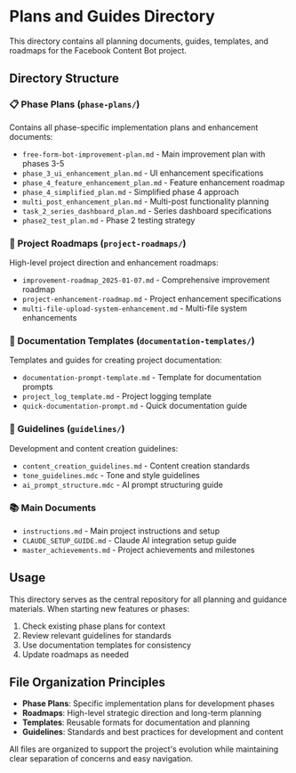 # Plans and Guides Directory

This directory contains all planning documents, guides, templates, and roadmaps for the Facebook Content Bot project.

## Directory Structure

### 📋 Phase Plans (`phase-plans/`)
Contains all phase-specific implementation plans and enhancement documents:
- `free-form-bot-improvement-plan.md` - Main improvement plan with phases 3-5
- `phase_3_ui_enhancement_plan.md` - UI enhancement specifications
- `phase_4_feature_enhancement_plan.md` - Feature enhancement roadmap
- `phase_4_simplified_plan.md` - Simplified phase 4 approach
- `multi_post_enhancement_plan.md` - Multi-post functionality planning
- `task_2_series_dashboard_plan.md` - Series dashboard specifications
- `phase2_test_plan.md` - Phase 2 testing strategy

### 🎯 Project Roadmaps (`project-roadmaps/`)
High-level project direction and enhancement roadmaps:
- `improvement-roadmap_2025-01-07.md` - Comprehensive improvement roadmap
- `project-enhancement-roadmap.md` - Project enhancement specifications
- `multi-file-upload-system-enhancement.md` - Multi-file system enhancements

### 📝 Documentation Templates (`documentation-templates/`)
Templates and guides for creating project documentation:
- `documentation-prompt-template.md` - Template for documentation prompts
- `project_log_template.md` - Project logging template
- `quick-documentation-prompt.md` - Quick documentation guide

### 📖 Guidelines (`guidelines/`)
Development and content creation guidelines:
- `content_creation_guidelines.md` - Content creation standards
- `tone_guidelines.mdc` - Tone and style guidelines
- `ai_prompt_structure.mdc` - AI prompt structuring guide

### 📚 Main Documents
- `instructions.md` - Main project instructions and setup
- `CLAUDE_SETUP_GUIDE.md` - Claude AI integration setup guide
- `master_achievements.md` - Project achievements and milestones

## Usage

This directory serves as the central repository for all planning and guidance materials. When starting new features or phases:

1. Check existing phase plans for context
2. Review relevant guidelines for standards
3. Use documentation templates for consistency
4. Update roadmaps as needed

## File Organization Principles

- **Phase Plans**: Specific implementation plans for development phases
- **Roadmaps**: High-level strategic direction and long-term planning
- **Templates**: Reusable formats for documentation and planning
- **Guidelines**: Standards and best practices for development and content

All files are organized to support the project's evolution while maintaining clear separation of concerns and easy navigation. 